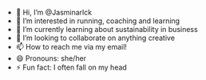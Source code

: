 - 👋 Hi, I’m @Jasminarlck
- 👀 I’m interested in running, coaching and learning 
- 🌱 I’m currently learning about sustainability in business 
- 💞️ I’m looking to collaborate on anything creative
- 📫 How to reach me via my email!
- 😄 Pronouns: she/her
- ⚡ Fun fact: I often fall on my head

<!---
Jasminarlck/Jasminarlck is a ✨ special ✨ repository because its `README.md` (this file) appears on your GitHub profile.
You can click the Preview link to take a look at your changes.
--->
